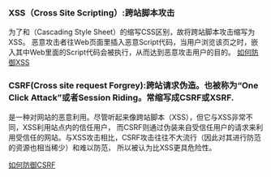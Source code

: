 ### XSS（Cross Site Scripting）:跨站脚本攻击
为了和（Cascading Style Sheet）的缩写CSS区别，故将跨站脚本攻击缩写为XSS。
恶意攻击者往Web页面里插入恶意Script代码，当用户浏览该页之时，嵌入其中Web里面的Script代码会被执行，从而达到恶意攻击用户的目的。
[如何防御XSS](http://hyuhan.com/2017/06/27/web-security-csrf/)

### CSRF(Cross site request Forgrey):跨站请求伪造。也被称为“One Click Attack”或者Session Riding。常缩写成CSRF或XSRF.

是一种对网站的恶意利用。尽管听起来像跨站脚本（XSS），但它与XSS非常不同，XSS利用站点内的信任用户，
而CSRF则通过伪装来自受信任用户的请求来利用受信任的网站。与XSS攻击相比，CSRF攻击往往不大流行（因此对其进行防范的资源也相当稀少）和难以防范，
所以被认为比XSS更具危险性。

[如何防御CSRF](http://blog.csdn.net/stpeace/article/details/53512283)
